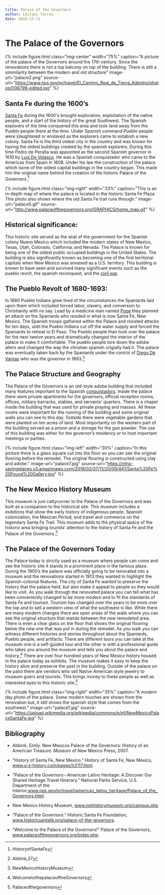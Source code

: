 ```yaml
---
title: Palace of the Governors 
author: Leilani Torres
date: 2019-17-11
---
```



# The Palace of the Governors 

{% include figure.html
  class="img-center"
  width="75%"
  caption="A picture of the palace of the Governors around the 17th century. Since the renovations there is not a top balcony on top of the building. There is still a simmilarity between the modern and old structure"
  image-url="palace2.png"
  source-url="https://www.nps.gov/nr/travel/El_Camino_Real_de_Tierra_Adentro/photos/006799-edited.jpg"
  %}

## Santa Fe during the 1600’s 

[Santa Fe](https://www.legendsofamerica.com/nm-santafe/) during the 1600's brought exploration, exploitation of the native people, and a start of the history of the great Southwest. The Spanish explorers of the time conquered this area and took land away from the Pueblo people there at the time. Under Spanish command Pueblo people were slaughtered or enslaved as the explorers came to estabish a new colony. Santa Fe is the third oldest city in the country and was known for having the oldest buildings created by the spanish explorers. During this time Pedro de Peralta was appointed as the second Spanish governor in 1610 by [Luis De Velasco](http://www.timelineindex.com/content/view/3807). He was a Spanish conquistador who came to the Americas from Spain in 1608. Under his law the construction of the palace which isone of the oldest capital buildings in the country began. This made him the original name behind the creation of the historic Palace of the Governors.[^B] 

{% include figure.html
  class="img-right"
  width="33%"
  caption="This is an in-depth map of where the palace is located in the historic Santa Fe Plaza. This photo also shows where the old Santa Fe trail runs through."
  image-url="palace5.gif"
  source-url="http://www.palaceofthegovernors.org/GRAPHICS/home_map.gif"
%}

## Historical significance: 

This historic site served as the seat of the government for the Spanish colony Nuevo Mexico which included the modern states of New Mexico, Texas, Utah, Colorado, California, and Nevada. The Palace is known for being one of the oldest public occupied buildings in the United States. The building is also significantly known as becoming one of the first territorial capitals when New Mexico was annexed as a U.S. territory. This building is known to have seen and survived many significant events such as the pueblo revolt, the spanish reconquest, and the [civil war](https://www.battlefields.org/learn/articles/brief-overview-american-civil-war).

## The Pueblo Revolt of 1680-1693:

In 1680 Pueblo Indians grew tired of the circumstances the Spaniards laid upon them which included forced labor, slavery, and conversion to Christianity with no say. Lead by a medicine man named [Pope](https://www.indigenouspeople.net/pope.htm) they planned an attack on the Spaniards who resided in what is now Santa Fe, New Mexico. The Spanish troops gathered within the Palace and resisted attacks for ten days, until the Pueblo Indians cut off the water supply and forced the Spaniards to retreat to El Paso. The Pueblo people than took over the palace for the next twelve years and dramatically changed the interior of the palace to make it comfortable. The pueblo people tore down the adobe alters and changed the way the christian spanish origially had it. The palace was eventually taken back by the Spaniards under the control of [Diego De Vargas](http://newmexicohistory.org/2012/06/27/diego-de-vargas/) who was the governor in 1693.[^A]

## The Palace Structure and Geography

The Palace of the Governors is an old-style adobe building that included many features important to the Spanish [conquistadors](https://www.thoughtco.com/the-spanish-conquistadors-2136564). Inside the palace there were private apartments for the governors, official reception rooms, offices, military barracks, stables, and servants’ quarters. There is a chapel inside the building that was used for private praying and masses. All these rooms were important for the running of the building and some original walls you can see to this day. Outside there were vegetable gardens that were planted on ten acres of land. Most importantly on the western part of the building served as a prison and a storage for the gun powder. The use of this building was either for the governor’s residency or to host important meetings or parties.

{% include figure.html
class="img-left"
width="30%"
caption="In this picture there is a glass square cut into the floor so you can see the original flooring before the remodel. The original flooring is constructed using clay and adobe."
image-url="palace7.jpg"
source-url="https://nthp-savingplaces.s3.amazonaws.com/2018/02/07/11/20/09/441/Santa%20Fe%20Found%20Gallery.jpg"
%}

## The New Mexico History Museum

This museum is just cattycorner to the Palace of the Governors and was built as a companion to the historical site. This museum includes a exibitions that show the early history of indigenous people, Spanish colonization, the Mexican Period, and travel and commerce on the legendary Santa Fe Trail. This museum adds to the physical space of the historic area bringing tourists’ attention to the history of Santa Fe and the Palace of the Governors.[^C] 

## The Palace of the Governors Today

The Palace today is strictly used as a museum where people can come and see the historic site it stands in a prominent place in the famous plaza. During the 1900’s the palace was officially going to be renovated into a museum and the renovations started in 1913 they wanted to highlight the Spanish-colonial features. The city of Santa Fe wanted to preserve the history that the palace held, but also make it appeal to people so they would like to visit. As you walk through the renovated palace you can tell what has been conveniently changed to be more modern and to fit the standards of Santa Fe and tourism. Tourism has changed over the years to be more over the top and to sell a western view of what the southwest is like. While there are many modern changes there are open areas of the walls where you can see the original structure that stands between the new remodeled area. There is even a clear glass on the floor that shows the original flooring below the new one that was put in during the remodel. As you walk you can witness different histories and stories throughout about the Spaniards, Pueblo people, and artifacts. There are different tours you can take at the museum one is a self-guided tour and the other is with a professional guide who takes you around the museum and tells you about the palace and history.[^D] There are over four hundred years of New Mexico history housed in the palace today as exhibits. The museum makes it easy to keep the history alive and preserve the past in the building. Outside of the palace on the patio there are vendors who sell Native American style jewelry to museum goers and tourists. This brings money to these people as well as interested eyes to this historic site.[^E] 

{% include figure.html
  class="img-right"
  width="35%"
  caption="A modern day photo of the palace. Some modern touches are shown from the renovation but, it still shows the spanish style that comes from the southwest."
  image-url="palace1.jpg"
  source-url="https://upload.wikimedia.org/wikipedia/commons/e/ef/NewMexicoPalaceSantaFe.jpg"
%}

## Bibliography

- Abbink, Emily. New Mexicos Palace of the Governors: History of an American Treasure. Museum of New Mexico Press, 2007.

[^A]:Abbink,37

- “History of Santa Fe, New Mexico.” History of Santa Fe, New Mexico, www.u-s-history.com/pages/h2117.html.

[^B]:HistoryofSantaFe

- “Palace of the Governors--American Latino Heritage: A Discover Our Shared Heritage Travel Itinerary.” National Parks Service, U.S. Department of the Interior,www.nps.gov/nr/travel/american_latino_heritage/Palace_of_the_Governors.html.

- New Mexico History Museum, www.nmhistorymuseum.org/campus.php

[^C]:NewMexicoHistoryMuseum

- “Palace of the Governors.” Historic Santa Fe Foundation, www.historicsantafe.org/palace-of-the-governors.

[^E]:Palaceofthegovernors

- “Welcome to the Palace of the Governors!” Palace of the Governors, www.palaceofthegovernors.org/index.php.

[^D]:WelcometothepalaceoftheGovernors

